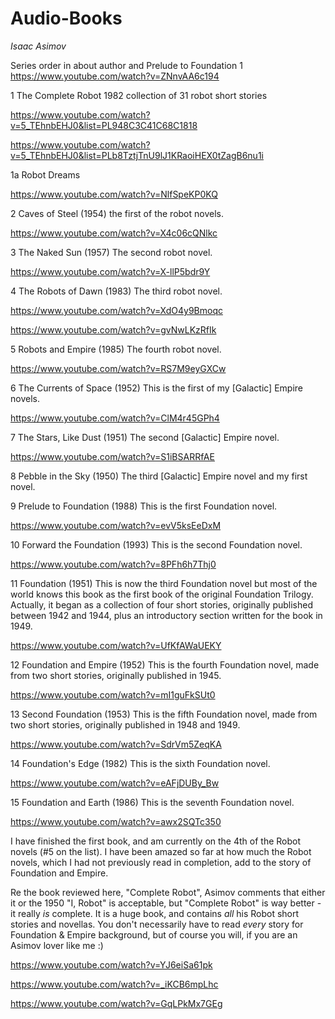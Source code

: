# Audio-Books

*Isaac Asimov*

Series order in about author and Prelude to Foundation 1 https://www.youtube.com/watch?v=ZNnvAA6c194

1 The Complete Robot 1982 collection of 31 robot short stories 

https://www.youtube.com/watch?v=5_TEhnbEHJ0&list=PL948C3C41C68C1818

https://www.youtube.com/watch?v=5_TEhnbEHJ0&list=PLb8TztjTnU9lJ1KRaoiHEX0tZagB6nu1i

1a Robot Dreams

https://www.youtube.com/watch?v=NlfSpeKP0KQ

2 Caves of Steel (1954)  the first of the robot novels.

https://www.youtube.com/watch?v=X4c06cQNlkc

3 The Naked Sun (1957) The second robot novel.

https://www.youtube.com/watch?v=X-llP5bdr9Y

4 The Robots of Dawn (1983) The third robot novel.

https://www.youtube.com/watch?v=XdO4y9Bmoqc

https://www.youtube.com/watch?v=gvNwLKzRfIk

5 Robots and Empire (1985) The fourth robot novel.

https://www.youtube.com/watch?v=RS7M9eyGXCw

6 The Currents of Space (1952) This is the first of my [Galactic] Empire novels.

https://www.youtube.com/watch?v=ClM4r45GPh4

7 The Stars, Like Dust (1951) The second [Galactic] Empire novel.

https://www.youtube.com/watch?v=S1iBSARRfAE

8 Pebble in the Sky (1950) The third [Galactic] Empire novel and my first novel.



9 Prelude to Foundation (1988) This is the first Foundation novel.

https://www.youtube.com/watch?v=evV5ksEeDxM

10 Forward the Foundation (1993) This is the second Foundation novel.

https://www.youtube.com/watch?v=8PFh6h7Thj0

11 Foundation (1951) This is now the third Foundation novel but most of the world knows this book as the first book of the original Foundation Trilogy. Actually, it began as a collection of four short stories, originally published between 1942 and 1944, plus an introductory section written for the book in 1949.

https://www.youtube.com/watch?v=UfKfAWaUEKY

12 Foundation and Empire (1952) This is the fourth Foundation novel, made from two short stories, originally published in 1945.

https://www.youtube.com/watch?v=mI1guFkSUt0

13 Second Foundation (1953) This is the fifth Foundation novel, made from two short stories, originally published in 1948 and 1949.

https://www.youtube.com/watch?v=SdrVm5ZeqKA

14 Foundation's Edge (1982) This is the sixth Foundation novel.

https://www.youtube.com/watch?v=eAFjDUBy_Bw

15 Foundation and Earth (1986) This is the seventh Foundation novel.

https://www.youtube.com/watch?v=awx2SQTc350

I have finished the first book, and am currently on the 4th of the Robot novels (#5 on the list). I have been amazed so far at how much the Robot novels, which I had not previously read in completion, add to the story of Foundation and Empire.

Re the book reviewed here, "Complete Robot", Asimov comments that either it or the 1950 "I, Robot" is acceptable, but "Complete Robot" is way better - it really *is* complete. It is a huge book, and contains *all* his Robot short stories and novellas. You don't necessarily have to read *every* story for Foundation & Empire background, but of course you will, if you are an Asimov lover like me :)

https://www.youtube.com/watch?v=YJ6eiSa61pk

https://www.youtube.com/watch?v=_iKCB6mpLhc

https://www.youtube.com/watch?v=GqLPkMx7GEg

